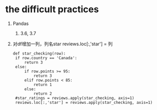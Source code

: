 # the difficult practices

1. Pandas
   1) 3.6, 3.7
  
2. 对df增加一列，列名star
   reviews.loc[:,'star'] = 列
   ```
   def star_checking(row):
    if row.country == 'Canada':
        return 3
    else:
        if row.points >= 95:
            return 3
        elif row.points < 85:
            return 1
        else:
            return 2     
    #star_ratings = reviews.apply(star_checking, axis=1)
    reviews.loc[:,'star'] = reviews.apply(star_checking, axis=1)
    ```
